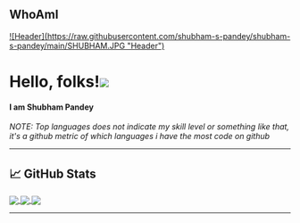## WhoAmI

<a href=#>
![Header](https://raw.githubusercontent.com/shubham-s-pandey/shubham-s-pandey/main/SHUBHAM.JPG "Header")
</a>

  
# Hello, folks!<a href=#><img src="https://raw.githubusercontent.com/MartinHeinz/MartinHeinz/master/wave.gif" width="30px"></a>


#### I am **Shubham Pandey**


*NOTE: Top languages does not indicate my skill level or something like that, it's a github metric of which languages i have the most code on github*

*************

## &#x1f4c8; GitHub Stats
<a href=#>
<img align="center" src="https://github-readme-stats.vercel.app/api?username=shubham-s-pandey&show_icons=true&include_all_commits=true&theme=highcontrast" />
<img align="center" src="https://github-readme-stats.vercel.app/api/top-langs/?username=shubham-s-pandey&layout=compact&theme=maroongold" />
</a>
<a href=https://shubham-s-pandey.github.io/>
<img align="center" src="https://github-readme-stats.vercel.app/api/pin/?username=shubham-s-pandey&repo=shubham-s-pandey.github.io&theme=vision-friendly-dark" />
</a>

*************
